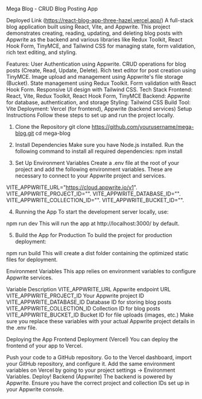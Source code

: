 Mega Blog - CRUD Blog Posting App

Deployed Link (https://react-blog-app-three-hazel.vercel.app/) 
A full-stack blog application built using React, Vite, and Appwrite. This project demonstrates creating, reading, updating, and deleting blog posts with Appwrite as the backend and various libraries like Redux Toolkit, React Hook Form, TinyMCE, and Tailwind CSS for managing state, form validation, rich text editing, and styling.

Features:
User Authentication using Appwrite.
CRUD operations for blog posts (Create, Read, Update, Delete).
Rich text editor for post creation using TinyMCE.
Image upload and management using Appwrite's file storage (Bucket).
State management using Redux Toolkit.
Form validation with React Hook Form.
Responsive UI design with Tailwind CSS.
Tech Stack
Frontend: React, Vite, Redux Toolkit, React Hook Form, TinyMCE
Backend: Appwrite for database, authentication, and storage
Styling: Tailwind CSS
Build Tool: Vite
Deployment: Vercel (for frontend), Appwrite (backend services)
Setup Instructions
Follow these steps to set up and run the project locally.

1. Clone the Repository
git clone https://github.com/yourusername/mega-blog.git
cd mega-blog

2. Install Dependencies
Make sure you have Node.js installed. Run the following command to install all required dependencies:
npm install
3. Set Up Environment Variables
Create a .env file at the root of your project and add the following environment variables. These are necessary to connect to your Appwrite project and services.

VITE_APPWRITE_URL="https://cloud.appwrite.io/v1".
VITE_APPWRITE_PROJECT_ID="".
VITE_APPWRITE_DATABASE_ID="".
VITE_APPWRITE_COLLECTION_ID="".
VITE_APPWRITE_BUCKET_ID="".

4. Running the App
To start the development server locally, use:

npm run dev
This will run the app at http://localhost:3000/ by default.

5. Build the App for Production
To build the project for production deployment:

npm run build
This will create a dist folder containing the optimized static files for deployment.

Environment Variables
This app relies on environment variables to configure Appwrite services.

Variable	Description
VITE_APPWRITE_URL	Appwrite endpoint URL
VITE_APPWRITE_PROJECT_ID	Your Appwrite project ID
VITE_APPWRITE_DATABASE_ID	Database ID for storing blog posts
VITE_APPWRITE_COLLECTION_ID	Collection ID for blog posts
VITE_APPWRITE_BUCKET_ID	Bucket ID for file uploads (images, etc.)
Make sure you replace these variables with your actual Appwrite project details in the .env file.

Deploying the App
Frontend Deployment (Vercel)
You can deploy the frontend of your app to Vercel.

Push your code to a GitHub repository.
Go to the Vercel dashboard, import your GitHub repository, and configure it.
Add the same environment variables on Vercel by going to your project settings -> Environment Variables.
Deploy!
Backend (Appwrite)
The backend is powered by Appwrite. Ensure you have the correct project and collection IDs set up in your Appwrite console.
